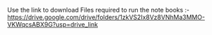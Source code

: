 Use the link to download Files required to run the note books :- https://drive.google.com/drive/folders/1zkVS2Ix8Vz8VNhMa3MMO-VKWqcsABX9G?usp=drive_link
